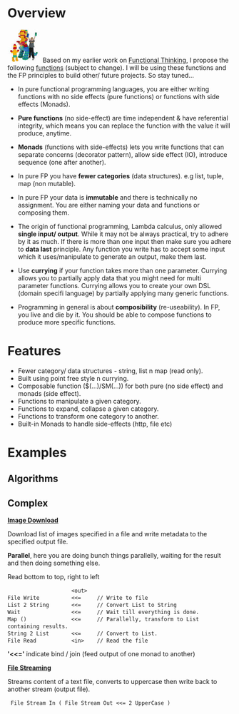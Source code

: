# Overview
![Lego Kids](lego-kid.jpeg) Based on my earlier work on [Functional Thinking](https://github.com/van001/lesscode), I propose the following [functions](https://github.com/van001/lesscode-fp/blob/master/src/index.js) (subject to change). I will be using these functions and the FP principles to build other/ future projects. So stay tuned...

- In pure functional programming languages, you are either writing functions with no side effects (pure functions) or functions with 
side effects (Monads). 

- **Pure functions** (no side-effect) are time independent & have referential integrity, which means you can replace the function with the value it will produce, anytime.

- **Monads** (functions with side-effects) lets you write functions that can separate concerns (decorator pattern), allow side effect (IO), introduce sequence (one after another).

- In pure FP you have **fewer categories** (data structures). e.g list, tuple, map (non mutable). 

- In pure FP your data is **immutable** and there is technically no assignment. You are either naming your
data and functions or composing them.

- The origin of functional programming, Lambda calculus, only allowed **single input/ output**. While it may not be always practical, try to adhere by it as much.
If there is more than one input then make sure you adhere to **data last** principle. Any function you write has to accept some input which it uses/manipulate to generate an output, make them last. 

- Use **currying** if your function takes more than one parameter. Currying allows you to partially apply data that you might need for multi parameter functions. Currying allows you to create your own DSL (domain specifi language) by partially applying many generic functions.

- Programming in general is about **composibility** (re-useability). In FP, you live and die by it. You should be able to compose functions to produce more specific functions.

# Features
- Fewer category/ data structures - string, list n map (read only).
- Built using point free style n currying.
- Composable function ($(...)/SM(...)) for both pure (no side effect) and monads (side effect).
- Functions to manipulate a given category.
- Functions to expand, collapse a given category. 
- Functions to transform one category to another.
- Built-in Monads to handle side-effects (http, file etc)

# Examples

## Algorithms

## Complex ##
**[Image Download](https://github.com/van001/lesscode-fp/tree/master/examples/image-download)**

Download list of images specified in a file and write metadata to the specified output file.

**Parallel**, here you are doing bunch things parallelly, waiting for the result and then doing something else. 

Read bottom to top, right to left
```
                    <out>
File Write          <<=     // Write to file
List 2 String       <<=     // Convert List to String
Wait                <<=     // Wait till everything is done.
Map ()              <<=     // Parallelly, transform to List containing results.
String 2 List       <<=     // Convert to List.
File Read           <in>    // Read the file

```
**'<<='**  indicate bind / join (feed output of one monad to another)

**[File Streaming](https://github.com/van001/lesscode-fp/tree/master/examples/file-streaming)**

Streams content of a text file, converts to uppercase then write back to another stream (output file).
```
 File Stream In ( File Stream Out <<= 2 UpperCase )
```



